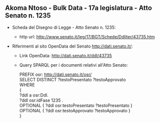 ## Akoma Ntoso - Bulk Data - 17a legislatura - Atto Senato n. 1235 ##

* Scheda del Disegno di Legge - Atto Senato n. 1235:
	* http url: http://www.senato.it/leg/17/BGT/Schede/Ddliter/43735.htm

* Riferimenti al sito OpenData del Senato http://dati.senato.it/:
	* Link OpenData: http://dati.senato.it/ddl/43735
	* Query SPARQL per i documenti relativi all'Atto Senato:

        PREFIX osr: <http://dati.senato.it/osr/>  
		SELECT DISTINCT ?testoPresentato ?testoApprovato  
		WHERE  
		{  
		    ?ddl a osr:Ddl.  
		    ?ddl osr:idFase 1235 .  
		    OPTIONAL { ?ddl osr:testoPresentato ?testoPresentato }  
		    OPTIONAL { ?ddl osr:testoApprovato ?testoApprovato }  
		}
		